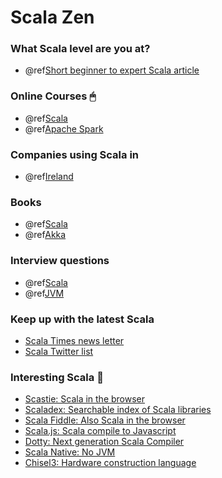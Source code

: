 
Scala Zen
=========

### What Scala level are you at? 

- @ref[Short beginner to expert Scala article](./articles/scala-level.md) 

### Online Courses 🖱
- @ref[Scala](./courses/scala.md)
- @ref[Apache Spark](./courses/apache-spark.md)

### Companies using Scala in 

- @ref[Ireland](./companies/ireland.md)

### Books

- @ref[Scala](./books/scala.md)
- @ref[Akka](./books/akka.md)

### Interview questions

- @ref[Scala](./questions/scala.md)
- @ref[JVM](./questions/jvm.md)

### Keep up with the latest Scala
 
 - [Scala Times news letter](http://scalatimes.com/)
 - [Scala Twitter list](https://twitter.com/ConorFennell/lists/scala)

### Interesting Scala 🤔

- [Scastie: Scala in the browser](https://scastie.scala-lang.org/)
- [Scaladex: Searchable index of Scala libraries](https://index.scala-lang.org/)
- [Scala Fiddle: Also Scala in the browser](https://scalafiddle.io/)
- [Scala.js: Scala compile to Javascript](https://www.scala-js.org/)
- [Dotty: Next generation Scala Compiler](http://dotty.epfl.ch/)
- [Scala Native: No JVM](http://www.scala-native.org/en/latest/)
- [Chisel3: Hardware construction language](https://chisel.eecs.berkeley.edu/)
